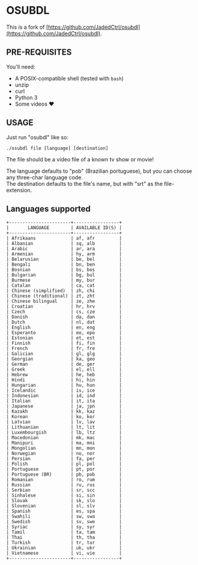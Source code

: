 # OSUBDL

This is a fork of [https://github.com/JadedCtrl/osubdl](https://github.com/JadedCtrl/osubdl).

## PRE-REQUISITES

You'll need:
- A POSIX-compatible shell (tested with `bash`)
- unzip
- curl
- Python 3
- Some videos ❤️

## USAGE

Just run "osubdl" like so:

`./osubdl file [language] [destination]`

The file should be a video file of a known tv show or movie!

The language defaults to "pob" (Brazilian portuguese), but you can choose any three-char language code.  
The destination defaults to the file's name, but with "srt" as the file-extension.

## Languages supported

```
+-----------------------+-----------------+
|       LANGUAGE        | AVAILABLE ID(S) |
+-----------------------+-----------------+
| Afrikaans             | af, afr         |
| Albanian              | sq, alb         |
| Arabic                | ar, ara         |
| Armenian              | hy, arm         |
| Belarusian            | be, bel         |
| Bengali               | bn, ben         |
| Bosnian               | bs, bos         |
| Bulgarian             | bg, bul         |
| Burmese               | my, bur         |
| Catalan               | ca, cat         |
| Chinese (simplified)  | zh, chi         |
| Chinese (traditional) | zt, zht         |
| Chinese bilingual     | ze, zhe         |
| Croatian              | hr, hrv         |
| Czech                 | cs, cze         |
| Danish                | da, dan         |
| Dutch                 | nl, dut         |
| English               | en, eng         |
| Esperanto             | eo, epo         |
| Estonian              | et, est         |
| Finnish               | fi, fin         |
| French                | fr, fre         |
| Galician              | gl, glg         |
| Georgian              | ka, geo         |
| German                | de, ger         |
| Greek                 | el, ell         |
| Hebrew                | he, heb         |
| Hindi                 | hi, hin         |
| Hungarian             | hu, hun         |
| Icelandic             | is, ice         |
| Indonesian            | id, ind         |
| Italian               | it, ita         |
| Japanese              | ja, jpn         |
| Kazakh                | kk, kaz         |
| Korean                | ko, kor         |
| Latvian               | lv, lav         |
| Lithuanian            | lt, lit         |
| Luxembourgish         | lb, ltz         |
| Macedonian            | mk, mac         |
| Manipuri              | ma, mni         |
| Mongolian             | mn, mon         |
| Norwegian             | no, nor         |
| Persian               | fa, per         |
| Polish                | pl, pol         |
| Portuguese            | pt, por         |
| Portuguese (BR)       | pb, pob         |
| Romanian              | ro, rum         |
| Russian               | ru, rus         |
| Serbian               | sr, scc         |
| Sinhalese             | si, sin         |
| Slovak                | sk, slo         |
| Slovenian             | sl, slv         |
| Spanish               | es, spa         |
| Swahili               | sw, swa         |
| Swedish               | sv, swe         |
| Syriac                | sy, syr         |
| Tamil                 | ta, tam         |
| Thai                  | th, tha         |
| Turkish               | tr, tur         |
| Ukrainian             | uk, ukr         |
| Vietnamese            | vi, vie         |
+-----------------------+-----------------+
```